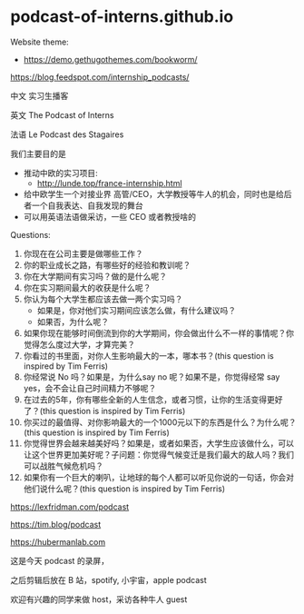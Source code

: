 # podcast-of-interns.github.io

Website theme:
- https://demo.gethugothemes.com/bookworm/

https://blog.feedspot.com/internship_podcasts/

中文 
实习生播客

英文
The Podcast of Interns

法语
Le Podcast des Stagaires

我们主要目的是
- 推动中欧的实习项目:
    - http://lunde.top/france-internship.html
- 给中欧学生一个对接业界 高管/CEO，大学教授等牛人的机会，同时也是给后者一个自我表达、自我发现的舞台
- 可以用英语法语做采访，一些 CEO 或者教授啥的



Questions:

1. 你现在在公司主要是做哪些工作？
1. 你的职业成长之路，有哪些好的经验和教训呢？
1. 你在大学期间有实习吗？做的是什么呢？
1. 你在实习期间最大的收获是什么呢？
1. 你认为每个大学生都应该去做一两个实习吗？
    - 如果是，你对他们实习期间应该怎么做，有什么建议吗？
    - 如果否，为什么呢？
1.  如果你现在能够时间倒流到你的大学期间，你会做出什么不一样的事情呢？你觉得怎么度过大学，才算完美？
1. 你看过的书里面，对你人生影响最大的一本，哪本书？(this question is inspired by Tim Ferris)
1. 你经常说 No 吗？如果是，为什么say no 呢？如果不是，你觉得经常 say yes，会不会让自己时间精力不够呢？
1. 在过去的5年，你有哪些全新的人生信念，或者习惯，让你的生活变得更好了？(this question is inspired by Tim Ferris)
1. 你买过的最值得、对你影响最大的一个1000元以下的东西是什么？为什么呢？(this question is inspired by Tim Ferris)
1.  你觉得世界会越来越美好吗？如果是，或者如果否，大学生应该做什么，可以让这个世界更加美好呢？子问题：你觉得气候变迁是我们最大的敌人吗？我们可以战胜气候危机吗？
1.  如果你有一个巨大的喇叭，让地球的每个人都可以听见你说的一句话，你会对他们说什么呢？(this question is inspired by Tim Ferris)

https://lexfridman.com/podcast

https://tim.blog/podcast

https://hubermanlab.com


这是今天 podcast 的录屏，

之后剪辑后放在 B 站，spotify, 小宇宙，apple podcast

欢迎有兴趣的同学来做 host，采访各种牛人 guest